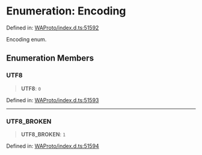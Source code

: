 # Enumeration: Encoding

Defined in: [WAProto/index.d.ts:51592](https://github.com/Fokusdotid/bail/blob/a029a4f9908cd3806112e8438f5a31dda1376b84/WAProto/index.d.ts#L51592)

Encoding enum.

## Enumeration Members

### UTF8

> **UTF8**: `0`

Defined in: [WAProto/index.d.ts:51593](https://github.com/Fokusdotid/bail/blob/a029a4f9908cd3806112e8438f5a31dda1376b84/WAProto/index.d.ts#L51593)

***

### UTF8\_BROKEN

> **UTF8\_BROKEN**: `1`

Defined in: [WAProto/index.d.ts:51594](https://github.com/Fokusdotid/bail/blob/a029a4f9908cd3806112e8438f5a31dda1376b84/WAProto/index.d.ts#L51594)
